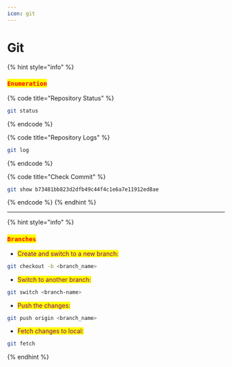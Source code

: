 ```yaml
---
icon: git
---
```


# Git

{% hint style="info" %}
### <mark style="color:red;">`Enumeration`</mark>

{% code title="Repository Status" %}
```sh
git status
```
{% endcode %}

{% code title="Repository Logs" %}
```sh
git log
```
{% endcode %}

{% code title="Check Commit" %}
```sh
git show b73481bb823d2dfb49c44f4c1e6a7e11912ed8ae
```
{% endcode %}
{% endhint %}

***

{% hint style="info" %}
### <mark style="color:red;">`Branches`</mark>

* <mark style="color:purple;">Create and switch to a new branch:</mark>

```sh
git checkout -b <branch_name>
```

* <mark style="color:purple;">Switch to another branch:</mark>

```sh
git switch <branch-name>
```

* <mark style="color:purple;">Push the changes:</mark>

```sh
git push origin <branch_name>
```

* <mark style="color:purple;">Fetch changes to local:</mark>

```sh
git fetch
```
{% endhint %}

